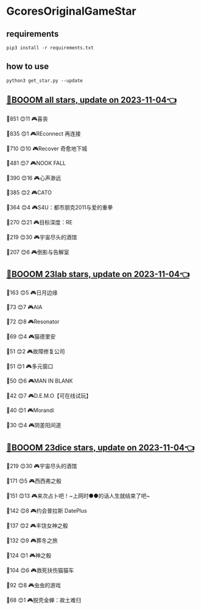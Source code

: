 # GcoresOriginalGameStar

## requirements
```
pip3 install -r requirements.txt
```

## how to use
```
python3 get_star.py --update
```

## [🔗BOOOM all stars, update on 2023-11-04👈](https://raw.githack.com/sichaozhang1112/GcoresOriginalGameStar/main/all.html) 
🌟851 😊11  🎮喜丧                 

🌟835 😊1   🎮REconnect 再连接      

🌟710 😊10  🎮Recover 奇愈地下城      

🌟481 😊7   🎮NOOK FALL          

🌟390 😊16  🎮心声渺远               

🌟385 😊2   🎮CATO               

🌟364 😊4   🎮S4U：都市朋克2011与爱的重拳  

🌟270 😊21  🎮目标深度：RE            

🌟219 😊30  🎮宇宙尽头的酒馆            

🌟207 😊6   🎮倒影与告解室             

## [🔗BOOOM 23lab stars, update on 2023-11-04👈](https://raw.githack.com/sichaozhang1112/GcoresOriginalGameStar/main/23lab.html) 
🌟163 😊5   🎮日月边缘               

🌟73  😊7   🎮AIA                

🌟72  😊8   🎮Resonator          

🌟69  😊4   🎮猫德里安               

🌟51  😊2   🎮故障修复公司             

🌟51  😊1   🎮多元窗口               

🌟50  😊6   🎮MAN IN BLANK       

🌟42  😊7   🎮D.E.M.O【可在线试玩】     

🌟40  😊1   🎮Morandi            

🌟30  😊4   🎮阴差阳间道              

## [🔗BOOOM 23dice stars, update on 2023-11-04👈](https://raw.githack.com/sichaozhang1112/GcoresOriginalGameStar/main/23dice.html) 
🌟219 😊30  🎮宇宙尽头的酒馆            

🌟171 😊5   🎮西西弗之骰              

🌟151 😊13  🎮来次占卜吧！~上网时●●的话人生就结束了吧~

🌟142 😊8   🎮约会普拉斯 DatePlus     

🌟137 😊2   🎮丰饶女神之骰             

🌟132 😊9   🎮葬冬之旅               

🌟124 😊1   🎮神之骰                

🌟104 😊6   🎮救死扶伤猫猫车            

🌟92  😊8   🎮虫虫的游戏              

🌟68  😊1   🎮脱壳金蝉：故土难归          

